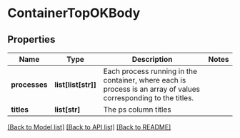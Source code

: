 # ContainerTopOKBody

## Properties
Name | Type | Description | Notes
------------ | ------------- | ------------- | -------------
**processes** | **list[list[str]]** | Each process running in the container, where each is process is an array of values corresponding to the titles. | 
**titles** | **list[str]** | The ps column titles | 

[[Back to Model list]](../README.md#documentation-for-models) [[Back to API list]](../README.md#documentation-for-api-endpoints) [[Back to README]](../README.md)


